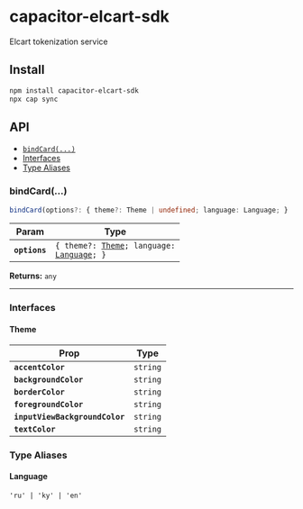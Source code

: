# capacitor-elcart-sdk

Elcart tokenization service

## Install

```bash
npm install capacitor-elcart-sdk
npx cap sync
```

## API

<docgen-index>

- [`bindCard(...)`](#bindcard)
- [Interfaces](#interfaces)
- [Type Aliases](#type-aliases)

</docgen-index>

<docgen-api>
<!--Update the source file JSDoc comments and rerun docgen to update the docs below-->

### bindCard(...)

```typescript
bindCard(options?: { theme?: Theme | undefined; language: Language; } | undefined) => any
```

| Param         | Type                                                                                             |
| ------------- | ------------------------------------------------------------------------------------------------ |
| **`options`** | <code>{ theme?: <a href="#theme">Theme</a>; language: <a href="#language">Language</a>; }</code> |

**Returns:** <code>any</code>

---

### Interfaces

#### Theme

| Prop                           | Type                |
| ------------------------------ | ------------------- |
| **`accentColor`**              | <code>string</code> |
| **`backgroundColor`**          | <code>string</code> |
| **`borderColor`**              | <code>string</code> |
| **`foregroundColor`**          | <code>string</code> |
| **`inputViewBackgroundColor`** | <code>string</code> |
| **`textColor`**                | <code>string</code> |

### Type Aliases

#### Language

<code>'ru' | 'ky' | 'en'</code>

</docgen-api>

